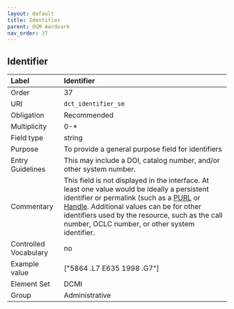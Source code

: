 ```yaml
---
layout: default
title: Identifier
parent: OGM Aardvark
nav_order: 37
---
```


## Identifier

| Label                 | Identifier |
|:----------------------|:-----------|
| Order                 | 37 |
| URI                   | `dct_identifier_sm` |
| Obligation            | Recommended |
| Multiplicity          | 0-* |
| Field type            | string |
| Purpose               | To provide a general purpose field for identifiers |
| Entry Guidelines      | This may include a DOI, catalog number, and/or other system number. |
| Commentary            | This field is not displayed in the interface. At least one value would be ideally a persistent identifier or permalink (such as a [PURL](https://en.wikipedia.org/wiki/Persistent_uniform_resource_locator) or [Handle](https://en.wikipedia.org/wiki/Handle_System). Additional values can be for other identifiers used by the resource, such as the call number, OCLC number, or other system identifier. |
| Controlled Vocabulary | no |
| Example value         | ["5864 .L7 E635 1998 .G7"] |
| Element Set           | DCMI |
| Group                 | Administrative |
